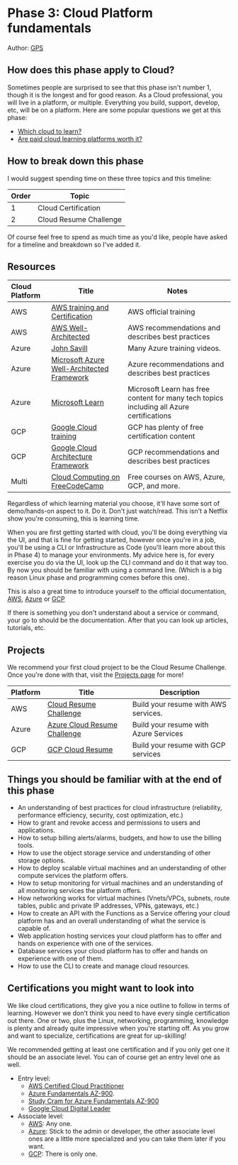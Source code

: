# Phase 3: Cloud Platform fundamentals

Author: [GPS](https://twitter.com/madebygps)

## How does this phase apply to Cloud?

Sometimes people are surprised to see that this phase isn't number 1, though it is the longest and for good reason. As a Cloud professional, you will live in a platform, or multiple. Everything you build, support, develop, etc, will be on a platform. Here are some popular questions we get at this phase:

- [Which cloud to learn?](../resources/FAQ.md)
- [Are paid cloud learning platforms worth it?](../resources/FAQ.md)

## How to break down this phase

I would suggest spending time on these three topics and this timeline:

| Order | Topic                           |
|-------|---------------------------------|
| 1 | Cloud Certification |
| 2 | Cloud Resume Challenge |

Of course feel free to spend as much time as you'd like, people have asked for a timeline and breakdown so I've added it.

## Resources

| Cloud Platform | Title  | Notes  |
|:-------------- | ------ | ------ |
AWS | [AWS training and Certification](https://aws.amazon.com/training/)| AWS official training |
AWS | [AWS Well-Architected](https://aws.amazon.com/architecture/well-architected) | AWS recommendations and describes best practices |
Azure | [John Savill](https://www.youtube.com/c/NTFAQGuy) | Many Azure training videos. |
Azure | [Microsoft Azure Well-Architected Framework](https://docs.microsoft.com/en-us/azure/architecture/framework/) | Azure recommendations and describes best practices |
Azure |[Microsoft Learn](https://docs.microsoft.com/learn/certifications/browse/) | Microsoft Learn has free content for many tech topics including all Azure certifications |
GCP | [Google Cloud training](https://cloud.google.com/certification) | GCP has plenty of free certification content |
GCP | [Google Cloud Architecture Framework](https://cloud.google.com/architecture/framework) | GCP recommendations and describes best practices |
Multi |[Cloud Computing on FreeCodeCamp](https://www.freecodecamp.org/news/tag/cloud-computing/) | Free courses on AWS, Azure, GCP, and more. |

Regardless of which learning material you choose, it'll have some sort of demo/hands-on aspect to it. Do it. Don't just watch/read. This isn't a Netflix show you're consuming, this is learning time.

When you are first getting started with cloud, you'll be doing everything via the UI, and that is fine for getting started, however once you're in a job, you'll be using a CLI or Infrastructure as Code (you'll learn more about this in Phase 4) to manage your environments. My advice here is, for every exercise you do via the UI, look up the CLI command and do it that way too. By now you should be familiar with using a command line. (Which is a big reason Linux phase and programming comes before this one).

This is also a great time to introduce yourself to the official documentation, [AWS](https://docs.aws.amazon.com/index.html), [Azure](https://docs.microsoft.com/azure/?product=featured) or [GCP](https://cloud.google.com/docs)

If there is something you don't understand about a service or command, your go to should be the documentation. After that you can look up articles, tutorials, etc.

## Projects

We recommend your first cloud project to be the Cloud Resume Challenge. Once you're done with that, visit the [Projects page](../projects/README.md) for more!

Platform | Title | Description |
---------|-------|-------------|
AWS | [Cloud Resume Challenge](https://cloudresumechallenge.dev/)| Build your resume with AWS services.|
Azure | [Azure Cloud Resume Challenge](https://youtu.be/ieYrBWmkfno)| Build your resume with Azure Services   |  
GCP | [GCP Cloud Resume](https://acloudguru.com/blog/engineering/cloudguruchallenge-your-resume-on-gcp) | Build your resume with GCP services |

## Things you should be familiar with at the end of this phase

- An understanding of best practices for cloud infrastructure (reliability, performance efficiency, security, cost optimization, etc.)
- How to grant and revoke access and permissions to users and applications.
- How to setup billing alerts/alarms, budgets, and how to use the billing tools.
- How to use the object storage service and understanding of other storage options.
- How to deploy scalable virtual machines and an understanding of other compute services the platform offers.
- How to setup monitoring for virtual machines and an understanding of all monitoring services the platform offers.
- How networking works for virtual machines (Vnets/VPCs, subnets, route tables, public and private IP addresses, VPNs, gateways, etc.)
- How to create an API with the Functions as a Service offering your cloud platform has and an overall understanding of what the service is capable of.
- Web application hosting services your cloud platform has to offer and hands on experience with one of the services.
- Database services your cloud platform has to offer and hands on experience with one of them.
- How to use the CLI to create and manage cloud resources.

## Certifications you might want to look into

We like cloud certifications, they give you a nice outline to follow in terms of learning. However we don't think you need to have every single certification out there. One or two, plus the Linux, networking, programming, knowledge is plenty and already quite impressive when you're starting off. As you grow and want to specialize, certifications are great for up-skilling!

We recommended getting at least one certification and if you only get one it should be an associate level. You can of course get an entry level one as well.

- Entry level:
  - [AWS Certified Cloud Practitioner](https://aws.amazon.com/certification/certified-cloud-practitioner/)
  - [Azure Fundamentals AZ-900](https://docs.microsoft.com/learn/certifications/exams/az-900).
  - [Study Cram for Azure Fundamentals AZ-900](https://github.com/ricmmartins/study-guide-az900)
  - [Google Cloud Digital Leader](https://cloud.google.com/certification/cloud-digital-leader)
- Associate level:
  - [AWS](https://aws.amazon.com/certification/): Any one.
  - [Azure](https://docs.microsoft.com/learn/certifications/browse/?resource_type=certification&products=azure&terms=associate): Stick to the admin or developer, the other associate level ones are a little more specialized and you can take them later if you want.
  - [GCP](https://cloud.google.com/certification/cloud-engineer): There is only one.
